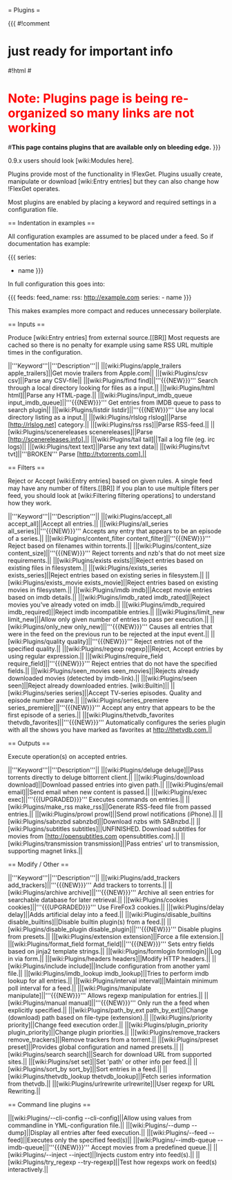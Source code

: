 = Plugins =

{{{
#!comment

# just ready for important info

#!html
#<h1 style="text-align: left; color: red">Note: Plugins page is being re-organized so many links are not working</h1>
#<b>This page contains plugins that are available only on bleeding edge.</b> 
}}}

0.9.x users should look [wiki:Modules here].


Plugins provide most of the functionality in !FlexGet. Plugins usually create, manipulate or download [wiki:Entry entries] but they can also change how !FlexGet operates.

Most plugins are enabled by placing a keyword and required settings in a configuration file.

== Indentation in examples ==

All configuration examples are assumed to be placed under a feed. So if documentation has example:

{{{
series:
  - name
}}}

In full configuration this goes into:

{{{
feeds:
  feed_name:
    rss: http://example.com
    series:
      - name
}}}

This makes examples more compact and reduces unnecessary boilerplate.

== Inputs ==

Produce [wiki:Entry entries] from external source.[[BR]]
Most requests are cached so there is no penalty for example using same RSS URL multiple times in the configuration.

||'''Keyword'''||'''Description'''||
||[wiki:Plugins/apple_trailers apple_trailers]||Get movie trailers from Apple.com||
||[wiki:Plugins/csv csv]||Parse any CSV-file||
||[wiki:Plugins/find find]||'''{{{NEW}}}''' Search through a local directory looking for files as a input.||
||[wiki:Plugins/html html]||Parse any HTML-page.||
||[wiki:Plugins/input_imdb_queue input_imdb_queue]||'''{{{NEW}}}''' Get entries from IMDB queue to pass to search plugin||
||[wiki:Plugins/listdir listdir]||'''{{{NEW}}}''' Use any local directory listing as a input.||
||[wiki:Plugins/rlslog rlslog]||Parse [http://rlslog.net] category.||
||[wiki:Plugins/rss rss]||Parse RSS-feed.||
||[wiki:Plugins/scenereleases scenereleases]||Parse [http://scenereleases.info].||
||[wiki:Plugins/tail tail]||Tail a log file (eg. irc logs)||
||[wiki:Plugins/text text]||Parse any text data||
||[wiki:Plugins/tvt tvt]||'''BROKEN''' Parse [http://tvtorrents.com].||

== Filters ==

Reject or Accept [wiki:Entry entries] based on given rules. A single feed may have any number of filters.[[BR]]
If you plan to use multiple filters per feed, you should look at [wiki:Filtering filtering operations] to understand how they work.

||'''Keyword'''||'''Description'''||
||[wiki:Plugins/accept_all accept_all]||Accept all entries.||
||[wiki:Plugins/all_series all_series]||'''{{{NEW}}}'''  Accepts any entry that appears to be an episode of a series.||
||[wiki:Plugins/content_filter content_filter]||'''{{{NEW}}}'''  Reject based on filenames within torrents.||
||[wiki:Plugins/content_size content_size]||'''{{{NEW}}}'''  Reject torrents and nzb's that do not meet size requirements.||
||[wiki:Plugins/exists exists]||Reject entries based on existing files in filesystem.||
||[wiki:Plugins/exists_series exists_series]||Reject entries based on existing series in filesystem.||
||[wiki:Plugins/exists_movie exists_movie]||Reject entries based on existing movies in filesystem.||
||[wiki:Plugins/imdb imdb]||Accept movie entries based on imdb details.||
||[wiki:Plugins/imdb_rated imdb_rated]||Reject movies you've already voted on imdb.||
||[wiki:Plugins/imdb_required imdb_required]||Reject imdb incompatible entries.||
||[wiki:Plugins/limit_new limit_new]||Allow only given number of entries to pass per execution.||
||[wiki:Plugins/only_new only_new]||'''{{{NEW}}}'''  Causes all entries that were in the feed on the previous run to be rejected at the input event.||
||[wiki:Plugins/quality quality]||'''{{{NEW}}}'''  Reject entries not of the specified quality.||
||[wiki:Plugins/regexp regexp]||Reject, Accept entries by using regular expression.||
||[wiki:Plugins/require_field require_field]||'''{{{NEW}}}'''  Reject entries that do not have the specified fields.||
||[wiki:Plugins/seen_movies seen_movies]||Rejects already downloaded movies (detected by imdb-link).||
||[wiki:Plugins/seen seen]||Reject already downloaded entries. [wiki:Builtin]||
||[wiki:Plugins/series series]||Accept TV-series episodes. Quality and episode number aware.||
||[wiki:Plugins/series_premiere series_premiere]||'''{{{NEW}}}'''  Accept any entry that appears to be the first episode of a series.||
||[wiki:Plugins/thetvdb_favorites thetvdb_favorites]||'''{{{NEW}}}'''  Automatically configures the series plugin with all the shows you have marked as favorites at http://thetvdb.com.||

== Outputs ==

Execute operation(s) on accepted entries.

||'''Keyword'''||'''Description'''||
||[wiki:Plugins/deluge deluge]||Pass torrents directly to deluge bittorrent client.||
||[wiki:Plugins/download download]||Download passed entries into given path.||
||[wiki:Plugins/email email]||Send email when new content is passed.||
||[wiki:Plugins/exec exec]||'''{{{UPGRADED}}}'''  Executes commands on entries.||
||[wiki:Plugins/make_rss make_rss]||Generate RSS-feed file from passed entries.||
||[wiki:Plugins/prowl prowl]||Send prowl notifications (iPhone).||
||[wiki:Plugins/sabnzbd sabnzbd]||Download nzbs with SABnzbd.||
||[wiki:Plugins/subtitles subtitles]||UNFINISHED. Download subtitles for movies from [http://opensubtitles.com opensubtitles.com].||
||[wiki:Plugins/transmission transmission]||Pass entries' url to transmission, supporting magnet links.||

== Modify / Other ==

||'''Keyword'''||'''Description'''||
||[wiki:Plugins/add_trackers add_trackers]||'''{{{NEW}}}'''  Add trackers to torrents.||
||[wiki:Plugins/archive archive]||'''{{{NEW}}}'''  Archive all seen entries for searchable database for later retrieval.||
||[wiki:Plugins/cookies cookies]||'''{{{UPGRADED}}}''' Use FireFox3 cookies.||
||[wiki:Plugins/delay delay]||Adds artificial delay into a feed.||
||[wiki:Plugins/disable_builtins disable_builtins]||Disable builtin plugin(s) from a feed.||
||[wiki:Plugins/disable_plugin disable_plugin]||'''{{{NEW}}}'''  Disable plugins from presets.||
||[wiki:Plugins/extension extension]||Force a file extension.||
||[wiki:Plugins/format_field format_field]||'''{{{NEW}}}'''  Sets entry fields based on jinja2 template strings.||
||[wiki:Plugins/formlogin formlogin]||Log in via form.||
||[wiki:Plugins/headers headers]||Modify HTTP headers.||
||[wiki:Plugins/include include]||Include configuration from another yaml file.||
||[wiki:Plugins/imdb_lookup imdb_lookup]||Tries to perform imdb lookup for all entries.||
||[wiki:Plugins/interval interval]||Maintain minimum poll interval for a feed.||
||[wiki:Plugins/manipulate manipulate]||'''{{{NEW}}}'''  Allows regexp manipulation for entries.||
||[wiki:Plugins/manual manual]||'''{{{NEW}}}''' Only run the a feed when explicitly specified.||
||[wiki:Plugins/path_by_ext path_by_ext]||Change (download) path based on file-type (extension).||
||[wiki:Plugins/priority priority]||Change feed execution order.||
||[wiki:Plugins/plugin_priority plugin_priority]||Change plugin priorities.||
||[wiki:Plugins/remove_trackers remove_trackers]||Remove trackers from a torrent.||
||[wiki:Plugins/preset preset]||Provides global configuration and named presets.||
||[wiki:Plugins/search search]||Search for download URL from supported sites.||
||[wiki:Plugins/set set]||Set 'path' or other info per feed.||
||[wiki:Plugins/sort_by sort_by]||Sort entries in a feed.||
||[wiki:Plugins/thetvdb_lookup thetvdb_lookup]||Fetch series information from thetvdb.||
||[wiki:Plugins/urlrewrite urlrewrite]||User regexp for URL Rewriting.||

== Command line plugins ==

||[wiki:Plugins/--cli-config --cli-config]||Allow using values from commandline in YML-configuration file.||
||[wiki:Plugins/--dump --dump]||Display all entries after feed execution.||
||[wiki:Plugins/--feed --feed]||Executes only the specified feed(s)||
||[wiki:Plugins/--imdb-queue --imdb-queue]||'''{{{NEW}}}''' Accept movies from a predefined queue.||
||[wiki:Plugins/--inject --inject]||Injects custom entry into feed(s).||
||[wiki:Plugins/try_regexp --try-regexp]||Test how regexps work on feed(s) interactively.||